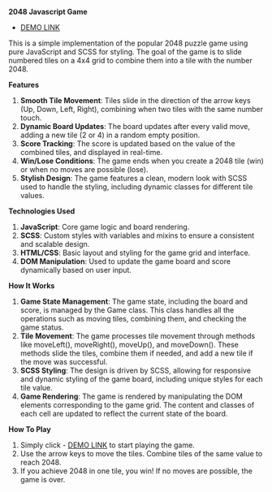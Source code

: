 **2048 Javascript Game**

- [DEMO LINK](https://katya-sn.github.io/2048_game/)

This is a simple implementation of the popular 2048 puzzle game using pure JavaScript and SCSS for styling. 
The goal of the game is to slide numbered tiles on a 4x4 grid to combine them into a tile with the number 2048.

**Features**
1. **Smooth Tile Movement**: 
  Tiles slide in the direction of the arrow keys (Up, Down, Left, Right), combining when two tiles with the same number touch.
2. **Dynamic Board Updates**: 
  The board updates after every valid move, adding a new tile (2 or 4) in a random empty position.
3. **Score Tracking**: 
  The score is updated based on the value of the combined tiles, and displayed in real-time.
4. **Win/Lose Conditions**: 
  The game ends when you create a 2048 tile (win) or when no moves are possible (lose).
5. **Stylish Design**: 
  The game features a clean, modern look with SCSS used to handle the styling, including dynamic classes for different tile values.

  
**Technologies Used**
1. **JavaScript**: 
  Core game logic and board rendering.
2. **SCSS**: 
  Custom styles with variables and mixins to ensure a consistent and scalable design.
3. **HTML/CSS**: 
  Basic layout and styling for the game grid and interface.
4. **DOM Manipulation**: 
  Used to update the game board and score dynamically based on user input.

**How It Works**
1. **Game State Management**: 
  The game state, including the board and score, is managed by the Game class. This class handles all the operations such as moving tiles, combining them, and checking the game status.
2. **Tile Movement**: 
  The game processes tile movement through methods like moveLeft(), moveRight(), moveUp(), and moveDown(). These methods slide the tiles, combine them if needed, and add a new tile if the move was successful.
3. **SCSS Styling**: 
  The design is driven by SCSS, allowing for responsive and dynamic styling of the game board, including unique styles for each tile value.
4. **Game Rendering**: 
  The game is rendered by manipulating the DOM elements corresponding to the game grid. The content and classes of each cell are updated to reflect the current state of the board.
  
**How To Play**
1. Simply click - [DEMO LINK](https://katya-sn.github.io/2048_game/) to start playing the game.
2. Use the arrow keys to move the tiles. Combine tiles of the same value to reach 2048.
3. If you achieve 2048 in one tile, you win! If no moves are possible, the game is over.
